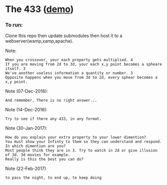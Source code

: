 # The 433 ([demo](http://tito433.github.io/433/))

### To run:
Clone this repo then update submodules then host it to a webserver(wamp,xamp,apache).

Note:
```
When you crossover, your each property gets multiplied. 4
If you are moving from 2d to 3d, your each x,y point becomes a spheare itself. 3
We've another useless information a quantity or number. 3
Opposite happens when you move from 3d to 2d, every sphear becomes a x,y point.
``` 

Note (07-Dec-2016):
```
And remember, There is no right answer...
``` 
Note (14-Dec-2016):
```
Try to see if there any 433, in any format.
```
Note (30-Jan-2017):
```
How do you explain your extra property to your lower dimention?
You must show your Infinty to them so they can understand and respond.
In which dimention are you?
Most people think they are in 3. Try to watch in 2d or give illusion of 3d. 3d movies for example.
Really is this the best you can do?
```
Note (22-Feb-2017)
```
to pass the night, to end up, to keep doing
```